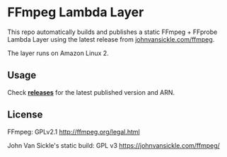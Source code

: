 # FFmpeg Lambda Layer

This repo automatically builds and publishes a static FFmpeg + FFprobe Lambda Layer
using the latest release from [johnvansickle.com/ffmpeg](https://johnvansickle.com/ffmpeg/).

The layer runs on Amazon Linux 2.

## Usage

Check [**releases**](../../releases) for the latest published version and ARN.

## License

FFmpeg: GPLv2.1 http://ffmpeg.org/legal.html

John Van Sickle's static build: GPL v3 https://johnvansickle.com/ffmpeg/
